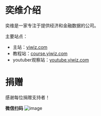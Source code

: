 # 奕维介绍
奕维是一家专注于提供经济和金融数据的公司。

主要站点：
- 主站：[yiwiz.com](yiwiz.com)
- 教程站：[course.yiwiz.com](course.yiwiz.com)
- youtuber观察站：[youtube.yiwiz.com](youtube.yiwiz.com)

# 捐赠
感谢每位捐赠支持者！

**微信扫码**
![image](https://raw.githubusercontent.com/yiwiz/yw_public/master/donation/wechat.jpg)



